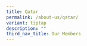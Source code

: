 ```yaml
---
title: Qatar
permalink: /about-us/qatar/
variant: tiptap
description: ""
third_nav_title: Our Members
---
```

<p></p>
